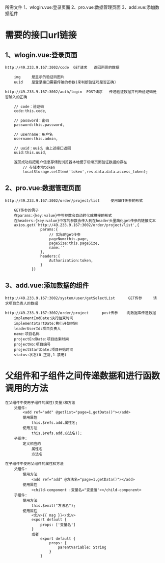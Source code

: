 所需文件
1、wlogin.vue:登录页面
2、pro.vue:数据管理页面
3、add.vue:添加数据组件




# 需要的接口url链接
## 1、wlogin.vue:登录页面

    http://49.233.9.167:3002/code  GET请求   返回所需的数据

        img     是显示的验证码图片
        uuid    是登录接口需要传输的参数(来判断验证吗是否正确)

    http://49.233.9.167:3002/auth/login  POST请求   传递验证数据并判断验证码是否输入的正确

        // code：验证码 
        code:this.code,

        // password：密码
        password:this.password,

        // username：用户名
        username:this.admin,

        // uuid：uuid，由上述接口返回
        uuid:this.uuid,

        返回成功后把用户信息存储到浏览器本地便于后续页面验证数据的存在
            // 存储本地token
            localStorage.setItem('token',res.data.data.access_token);



## 2、pro.vue:数据管理页面

    http://49.233.9.167:3002/order/project/list     使用GET传参的形式

        GET传参的例子
        在params:{key:value}中写参数会自动转化成拼接的形式
        在headers:{key:value}中写的参数会传入到在header头里简化get传参的链接文本
        axios.get('http://49.233.9.167:3002/order/project/list',{
                    params:{
                        // 实际的get传参
                        pageNum:this.page,
                        pageSize:this.pageSize,
                        name:''
                    },
                    headers:{
                        Authorization:token,
                    }
                })


## 3、add.vue:添加数据的组件

    http://49.233.9.167:3002/system/user/getSelectList      GET传参     请求项目负责人的数据

    http://49.233.9.167:3002/order/project      post传参    向数据库传递数据
        implementEndDate:执行结束时间
        implementStartDate:执行开始时间
        leaderUserId:项目负责人
        name:项目名称
        projectEndDate:项目结束时间
        projectNo:项目编号
        projectStartDate:项目开始时间
        status:状态(0-正常,1-禁用)

# 父组件和子组件之间传递数据和进行函数调用的方法

    在父组件中使用子组件的属性(变量)和方法
        父组件:
            <add ref="add" @getlist="page=1,getData()"></add>
            使用属性
                this.$refs.add.属性名;
            使用方法
                this.$refs.add.方法名();
        子组件:
            定义相应的
                属性名
                方法名

    在子组件中使用父组件的属性和方法
        父组件:
            使用方法
                <add ref="add" @方法名="page=1,getData()"></add>
            使用属性
                <child-component :变量名="变量值"></child-component>
        子组件:
            使用方法
                this.$emit("方法名");
            使用属性
                <div>{{ msg }}</div>
                export default {
                    props: ['变量名']
                }
                或者
                    export default {
                        props: {
                            parentVariable: String
                        }
                    }

        


